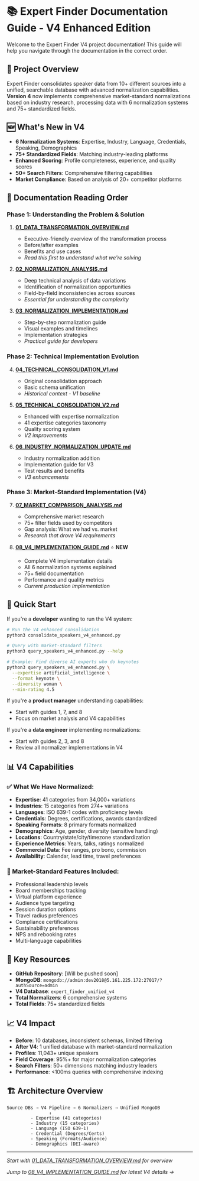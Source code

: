 # 📚 Expert Finder Documentation Guide - V4 Enhanced Edition

Welcome to the Expert Finder V4 project documentation! This guide will help you navigate through the documentation in the correct order.

## 🎯 Project Overview

Expert Finder consolidates speaker data from 10+ different sources into a unified, searchable database with advanced normalization capabilities. **Version 4** now implements comprehensive market-standard normalizations based on industry research, processing data with 6 normalization systems and 75+ standardized fields.

## 🆕 What's New in V4

- **6 Normalization Systems**: Expertise, Industry, Language, Credentials, Speaking, Demographics
- **75+ Standardized Fields**: Matching industry-leading platforms
- **Enhanced Scoring**: Profile completeness, experience, and quality scores
- **50+ Search Filters**: Comprehensive filtering capabilities
- **Market Compliance**: Based on analysis of 20+ competitor platforms

## 📖 Documentation Reading Order

### Phase 1: Understanding the Problem & Solution

1. **[01_DATA_TRANSFORMATION_OVERVIEW.md](01_DATA_TRANSFORMATION_OVERVIEW.md)**
   - Executive-friendly overview of the transformation process
   - Before/after examples
   - Benefits and use cases
   - *Read this first to understand what we're solving*

2. **[02_NORMALIZATION_ANALYSIS.md](02_NORMALIZATION_ANALYSIS.md)**
   - Deep technical analysis of data variations
   - Identification of normalization opportunities
   - Field-by-field inconsistencies across sources
   - *Essential for understanding the complexity*

3. **[03_NORMALIZATION_IMPLEMENTATION.md](03_NORMALIZATION_IMPLEMENTATION.md)**
   - Step-by-step normalization guide
   - Visual examples and timelines
   - Implementation strategies
   - *Practical guide for developers*

### Phase 2: Technical Implementation Evolution

4. **[04_TECHNICAL_CONSOLIDATION_V1.md](04_TECHNICAL_CONSOLIDATION_V1.md)**
   - Original consolidation approach
   - Basic schema unification
   - *Historical context - V1 baseline*

5. **[05_TECHNICAL_CONSOLIDATION_V2.md](05_TECHNICAL_CONSOLIDATION_V2.md)**
   - Enhanced with expertise normalization
   - 41 expertise categories taxonomy
   - Quality scoring system
   - *V2 improvements*

6. **[06_INDUSTRY_NORMALIZATION_UPDATE.md](06_INDUSTRY_NORMALIZATION_UPDATE.md)**
   - Industry normalization addition
   - Implementation guide for V3
   - Test results and benefits
   - *V3 enhancements*

### Phase 3: Market-Standard Implementation (V4)

7. **[07_MARKET_COMPARISON_ANALYSIS.md](07_MARKET_COMPARISON_ANALYSIS.md)**
   - Comprehensive market research
   - 75+ filter fields used by competitors
   - Gap analysis: What we had vs. market
   - *Research that drove V4 requirements*

8. **[08_V4_IMPLEMENTATION_GUIDE.md](08_V4_IMPLEMENTATION_GUIDE.md)** ⭐ **NEW**
   - Complete V4 implementation details
   - All 6 normalization systems explained
   - 75+ field documentation
   - Performance and quality metrics
   - *Current production implementation*

## 🚀 Quick Start

If you're a **developer** wanting to run the V4 system:
```bash
# Run the V4 enhanced consolidation
python3 consolidate_speakers_v4_enhanced.py

# Query with market-standard filters
python3 query_speakers_v4_enhanced.py --help

# Example: Find diverse AI experts who do keynotes
python3 query_speakers_v4_enhanced.py \
  --expertise artificial_intelligence \
  --format keynote \
  --diversity woman \
  --min-rating 4.5
```

If you're a **product manager** understanding capabilities:
- Start with guides 1, 7, and 8
- Focus on market analysis and V4 capabilities

If you're a **data engineer** implementing normalizations:
- Start with guides 2, 3, and 8
- Review all normalizer implementations in V4

## 📊 V4 Capabilities

### ✅ What We Have Normalized:
- **Expertise**: 41 categories from 34,000+ variations
- **Industries**: 15 categories from 274+ variations  
- **Languages**: ISO 639-1 codes with proficiency levels
- **Credentials**: Degrees, certifications, awards standardized
- **Speaking Formats**: 8 primary formats normalized
- **Demographics**: Age, gender, diversity (sensitive handling)
- **Locations**: Country/state/city/timezone standardization
- **Experience Metrics**: Years, talks, ratings normalized
- **Commercial Data**: Fee ranges, pro bono, commission
- **Availability**: Calendar, lead time, travel preferences

### 🎯 Market-Standard Features Included:
- Professional leadership levels
- Board memberships tracking
- Virtual platform experience
- Audience type targeting
- Session duration options
- Travel radius preferences
- Compliance certifications
- Sustainability preferences
- NPS and rebooking rates
- Multi-language capabilities

## 🔗 Key Resources

- **GitHub Repository**: [Will be pushed soon]
- **MongoDB**: `mongodb://admin:dev2018@5.161.225.172:27017/?authSource=admin`
- **V4 Database**: `expert_finder_unified_v4`
- **Total Normalizers**: 6 comprehensive systems
- **Total Fields**: 75+ standardized fields

## 📈 V4 Impact

- **Before**: 10 databases, inconsistent schemas, limited filtering
- **After V4**: 1 unified database with market-standard normalization
- **Profiles**: 11,043+ unique speakers
- **Field Coverage**: 95%+ for major normalization categories
- **Search Filters**: 50+ dimensions matching industry leaders
- **Performance**: <100ms queries with comprehensive indexing

## 🏗️ Architecture Overview

```
Source DBs → V4 Pipeline → 6 Normalizers → Unified MongoDB
                ↓
         - Expertise (41 categories)
         - Industry (15 categories)
         - Language (ISO 639-1)
         - Credential (Degrees/Certs)
         - Speaking (Formats/Audience)
         - Demographics (DEI-aware)
```

---

*Start with [01_DATA_TRANSFORMATION_OVERVIEW.md](01_DATA_TRANSFORMATION_OVERVIEW.md) for overview*

*Jump to [08_V4_IMPLEMENTATION_GUIDE.md](08_V4_IMPLEMENTATION_GUIDE.md) for latest V4 details →*